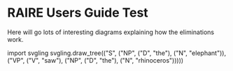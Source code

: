 # RAIRE Users Guide Test

Here will go lots of interesting diagrams explaining how the eliminations work.


import svgling
svgling.draw_tree(("S", ("NP", ("D", "the"), ("N", "elephant")), ("VP", ("V", "saw"), ("NP", ("D", "the"), ("N", "rhinoceros")))))
